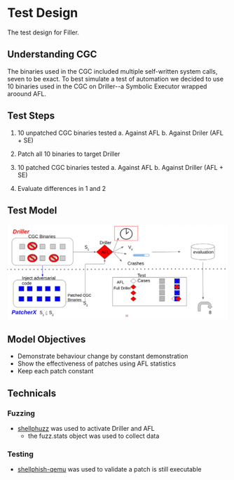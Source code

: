 # Test Design
The test design for Filler.

## Understanding CGC
The binaries used in the CGC included multiple self-written system calls, seven to be exact. To best simulate a test of automation we decided to use 10 binaries used in the CGC on Driller--a Symbolic Executor wrapped aroound AFL. 

## Test Steps
1. 10 unpatched CGC binaries tested
  a. Against AFL
  b. Against Driler (AFL + SE)

2. Patch all 10 binaries to target Driller
3. 10 patched CGC binaries tested
  a. Against AFL
  b. Against Driller (AFL + SE)
  
4. Evaluate differences in 1 and 2

## Test Model

![Test Model](images/design.png)

## Model Objectives
* Demonstrate behaviour change by constant demonstration
* Show the effectiveness of patches using AFL statistics
* Keep each patch constant 

## Technicals
### Fuzzing
* [shellphuzz](https://github.com/shellphish/fuzzer) was used to activate Driller and AFL
  * the fuzz.stats object was used to collect data
### Testing
* [shellphish-qemu](https://github.com/shellphish/shellphish-qemu) was used to validate a patch is still executable


